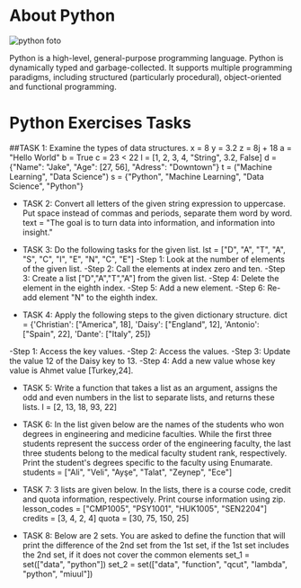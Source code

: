 # About Python

![python foto](https://user-images.githubusercontent.com/126112467/231845863-e58345f3-aa49-4462-a90e-1934b80986de.png)
 
Python is a high-level, general-purpose programming language. Python is dynamically typed and garbage-collected. It supports multiple programming paradigms, including structured (particularly procedural), object-oriented and functional programming.


# Python Exercises Tasks
##TASK 1: Examine the types of data structures.
x = 8
y = 3.2
z = 8j + 18
a = "Hello World"
b = True
c = 23 < 22
l = [1, 2, 3, 4, "String", 3.2, False]
d = {"Name": "Jake", "Age": [27, 56], "Adress": "Downtown"}
t = ("Machine Learning", "Data Science")
s = {"Python", "Machine Learning", "Data Science", "Python"}

- TASK 2: Convert all letters of the given string expression to uppercase. Put space instead of commas and periods, separate them word by word.
text = "The goal is to turn data into information, and information into insight."

- TASK 3: Do the following tasks for the given list.
lst = ["D", "A", "T", "A", "S", "C", "I", "E", "N", "C", "E"]
-Step 1: Look at the number of elements of the given list.
-Step 2: Call the elements at index zero and ten.
-Step 3: Create a list ["D","A","T","A"] from the given list.
-Step 4: Delete the element in the eighth index.
-Step 5: Add a new element.
-Step 6: Re-add element "N" to the eighth index.

-  TASK 4: Apply the following steps to the given dictionary structure.
dict = {'Christian': ["America", 18], 'Daisy': ["England", 12], 'Antonio': ["Spain", 22], 'Dante': ["Italy", 25]}

-Step 1: Access the key values.
-Step 2: Access the values.
-Step 3: Update the value 12 of the Daisy key to 13.
-Step 4: Add a new value whose key value is Ahmet value [Turkey,24].

- TASK 5: Write a function that takes a list as an argument, assigns the odd and even numbers in the list to separate lists, and returns these lists.
l = [2, 13, 18, 93, 22]

- TASK 6: In the list given below are the names of the students who won degrees in engineering and medicine faculties.
While the first three students represent the success order of the engineering faculty, the last three students belong to the medical faculty student rank, respectively.
Print the student's degrees specific to the faculty using Enumarate.
students = ["Ali", "Veli", "Ayşe", "Talat", "Zeynep", "Ece"]

- TASK 7: 3 lists are given below. In the lists, there is a course code, credit and quota information, respectively. Print course information using zip.
lesson_codes = ["CMP1005", "PSY1001", "HUK1005", "SEN2204"] credits = [3, 4, 2, 4] quota = [30, 75, 150, 25]

- TASK 8: Below are 2 sets.
You are asked to define the function that will print the difference of the 2nd set from the 1st set, if the 1st set includes the 2nd set, if it does not cover the common elements
set_1 = set(["data", "python"]) set_2 = set(["data", "function", "qcut", "lambda", "python", "miuul"])
